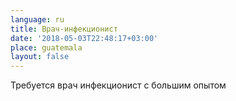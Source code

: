 ```yaml
---
language: ru
title: Врач-инфекционист
date: '2018-05-03T22:48:17+03:00'
place: guatemala
layout: false
---
```

Требуется врач инфекционист с большим опытом
